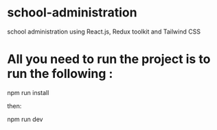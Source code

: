 # school-administration
school administration using React.js, Redux toolkit and Tailwind CSS   

# All you need to run the project is to run the following :

npm run install

then:

npm run dev
